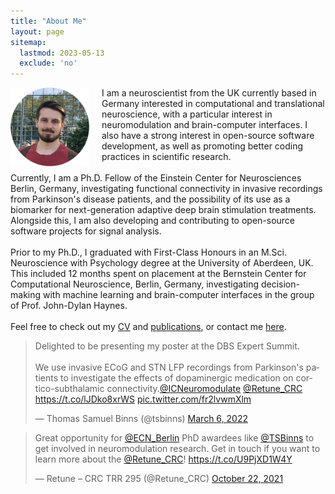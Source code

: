 ```yaml
---
title: "About Me"
layout: page
sitemap:
  lastmod: 2023-05-13
  exclude: 'no'
---
```


<!--
<div class="alert">
  <span style="display: inline-block; text-align: center;">
    For the intended experience,<br>please use Google Chrome.
  </span>
  <button class="closebtn" onclick="this.parentElement.style.display='none';">Close</button>
</div>
-->

<!-- Profile picture -->
<img class="ProfilePic" height="auto" style="float: left; margin-right: 20px;" src="/assets/images/ProfilePic.jpg">


<!-- Main website description/introduction -->
<p class="p">I am a neuroscientist from the UK currently based in Germany interested in computational and translational neuroscience, with a particular interest in neuromodulation and brain-computer interfaces. I also have a strong interest in open-source software development, as well as promoting better coding practices in scientific research.<br>
<br>
Currently, I am a Ph.D. Fellow of the Einstein Center for Neurosciences Berlin, Germany, investigating functional connectivity in invasive recordings from Parkinson's disease patients, and the possibility of its use as a biomarker for next-generation adaptive deep brain stimulation treatments. Alongside this, I am also developing and contributing to open-source software projects for signal analysis.<br>
<br>
Prior to my Ph.D., I graduated with First-Class Honours in an M.Sci. Neuroscience with Psychology degree at the University of Aberdeen, UK. This included 12 months spent on placement at the Bernstein Center for Computational Neuroscience, Berlin, Germany, investigating decision-making with machine learning and brain-computer interfaces in the group of Prof. John-Dylan Haynes.<br>
<br>
Feel free to check out my <a href="/CV">CV</a> and <a href="/publications">publications</a>, or contact me <a href="/contact-links">here</a>.</p>


<!-- Twitter highlights -->
<div class="ShowOnWideScreen">
    <blockquote class="twitter-tweet tw-align-center" width="47%"><p lang="en" dir="ltr">Delighted to be presenting my poster at the DBS Expert Summit.<br><br>We use invasive ECoG and STN LFP recordings from Parkinson&#39;s patients to investigate the effects of dopaminergic medication on cortico-subthalamic connectivity.<a href="https://twitter.com/ICNeuromodulate?ref_src=twsrc%5Etfw">@ICNeuromodulate</a> <a href="https://twitter.com/Retune_CRC?ref_src=twsrc%5Etfw">@Retune_CRC</a> <a href="https://t.co/lJDko8xrWS">https://t.co/lJDko8xrWS</a> <a href="https://t.co/fr2lvwmXlm">pic.twitter.com/fr2lvwmXlm</a></p>&mdash; Thomas Samuel Binns (@tsbinns) <a href="https://twitter.com/tsbinns/status/1500564226687000588?ref_src=twsrc%5Etfw">March 6, 2022</a></blockquote>
    <blockquote class="twitter-tweet tw-align-right" width="47%"><p lang="en" dir="ltr">Great opportunity for <a href="https://twitter.com/ECN_Berlin?ref_src=twsrc%5Etfw">@ECN_Berlin</a> PhD awardees like <a href="https://twitter.com/tsbinns?ref_src=twsrc%5Etfw">@TSBinns</a> to get involved in neuromodulation research. Get in touch if you want to learn more about the <a href="https://twitter.com/Retune_CRC?ref_src=twsrc%5Etfw">@Retune_CRC</a>! <a href="https://t.co/U9PjXD1W4Y">https://t.co/U9PjXD1W4Y</a></p>&mdash; Retune – CRC TRR 295 (@Retune_CRC) <a href="https://twitter.com/Retune_CRC/status/1451619611993071620?ref_src=twsrc%5Etfw">October 22, 2021</a></blockquote>
</div>
<div class="ShowOnThinScreen">
    <blockquote class="twitter-tweet tw-align-center"><p lang="en" dir="ltr">Delighted to be presenting my poster at the DBS Expert Summit.<br><br>We use invasive ECoG and STN LFP recordings from Parkinson&#39;s patients to investigate the effects of dopaminergic medication on cortico-subthalamic connectivity.<a href="https://twitter.com/ICNeuromodulate?ref_src=twsrc%5Etfw">@ICNeuromodulate</a> <a href="https://twitter.com/Retune_CRC?ref_src=twsrc%5Etfw">@Retune_CRC</a> <a href="https://t.co/lJDko8xrWS">https://t.co/lJDko8xrWS</a> <a href="https://t.co/fr2lvwmXlm">pic.twitter.com/fr2lvwmXlm</a></p>&mdash; Thomas Samuel Binns (@tsbinns) <a href="https://twitter.com/tsbinns/status/1500564226687000588?ref_src=twsrc%5Etfw">March 6, 2022</a></blockquote>
</div>


<script src="https://platform.twitter.com/widgets.js" charset="utf-8"></script>

<style>
  @media (max-width: 575.99px) {
    .ShowOnWideScreen {
        display: none;
    }
    .ShowOnThinScreen {
        display: initial;
    }
    .ProfilePic {
        width: 40%;
    }
  }

  @media (min-width: 576px) {
    .ShowOnWideScreen {
        display: initial;
    }
    .ShowOnThinScreen {
        display: none;
    }
    .ProfilePic {
        width: 25%;
    }

    .twitter-tweet-rendered{
        display: inline-block !important;
        width: 100% !important;
        margin-left: 1% !important;
        margin-right: 1% !important;
        margin-top: 1% !important;
        margin-bottom: 1% !important;
    }

    #twitter-widget-0,#twitter-widget-1{width: 100% !important;}

    .twitterwidget::shadow .SummaryCard-content *{white-space: normal !important;}
    .twitterwidget::shadow .resize-sensor{
        display: none !important;
        width: 0px !important;
        overflow: hidden !important;
      }
  }
</style>



<!--
<script>
  /*
  // For animating the closing of the alert box //
  // Get all elements with class="closebtn"
  var close = document.getElementsByClassName("closebtn");
  var i;
  // Loop through all close buttons
  for (i = 0; i < close.length; i++) {
  // When someone clicks on a close button
  close[i].onclick = function(){
      // Get the parent of <span class="closebtn"> (<div class="alert">)
      var div = this.parentElement;
      // Set the opacity of div to 0 (transparent)
      div.style.opacity = "0";
      // Hide the div after 600ms (the same amount of milliseconds it takes to fade out)
      setTimeout(function(){ div.style.display = "none"; }, 600);
  }
  }
  */
</script>
-->